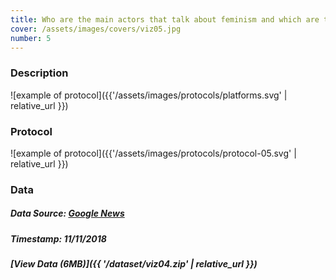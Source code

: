 ```yaml
---
title: Who are the main actors that talk about feminism and which are the themes they treat?
cover: /assets/images/covers/viz05.jpg
number: 5
---
```

### Description
![example of protocol]({{'/assets/images/protocols/platforms.svg' | relative_url }})



### Protocol
![example of protocol]({{'/assets/images/protocols/protocol-05.svg' | relative_url }})


### Data
##### Data Source: [Google News](https://news.google.com/)
##### Timestamp: 11/11/2018
##### [View Data (6MB)]({{ '/dataset/viz04.zip' | relative_url }})
